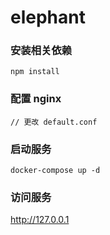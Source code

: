 # elephant

### 安装相关依赖

```
npm install
```

### 配置 nginx 

```
// 更改 default.conf

```

### 启动服务

```
docker-compose up -d
```

### 访问服务

http://127.0.0.1
